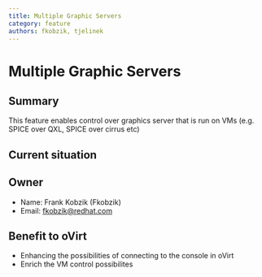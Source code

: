 ```yaml
---
title: Multiple Graphic Servers
category: feature
authors: fkobzik, tjelinek
---
```


# Multiple Graphic Servers

## Summary

This feature enables control over graphics server that is run on VMs (e.g. SPICE over QXL, SPICE over cirrus etc)

## Current situation

## Owner

*   Name: Frank Kobzik (Fkobzik)
*   Email: <fkobzik@redhat.com>

## Benefit to oVirt

*   Enhancing the possibilities of connecting to the console in oVirt
*   Enrich the VM control possibilites

